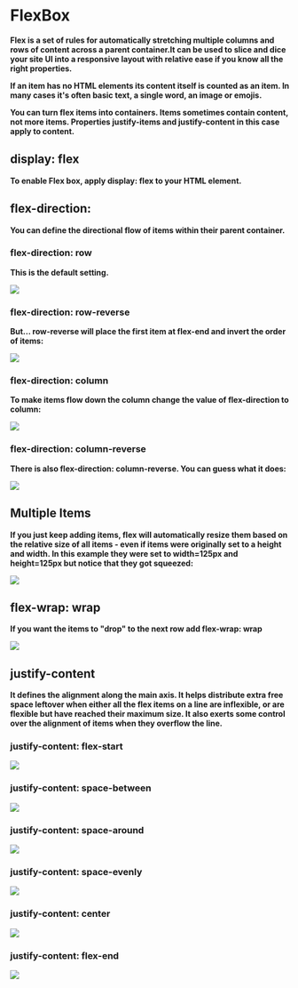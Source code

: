 # FlexBox

**Flex is a set of rules for automatically stretching multiple columns and rows of content across a parent container.It can be used to slice and dice your site UI into a responsive layout with relative ease if you know all the right properties.**

**If an item has no HTML elements its content itself is counted as an item. In many cases it's often basic text, a single word, an image or emojis.**

**You can turn flex items into containers. Items sometimes contain content, not more items. Properties justify-items and justify-content in this case apply to content.**

## display: flex
**To enable Flex box, apply display: flex to your HTML element.**

## flex-direction:
**You can define the directional flow of items within their parent container.**
    
### flex-direction: row
**This is the default setting.**

![](https://www.freecodecamp.org/news/content/images/2020/04/image-259.png)

### flex-direction: row-reverse
**But... row-reverse will place the first item at flex-end and invert the order of items:**

![](https://www.freecodecamp.org/news/content/images/2020/04/image-305.png)

### flex-direction: column
**To make items flow down the column change the value of flex-direction to column:**

![](https://www.freecodecamp.org/news/content/images/2020/04/image-260.png)

### flex-direction: column-reverse
**There is also flex-direction: column-reverse. You can guess what it does:**

![](https://www.freecodecamp.org/news/content/images/2020/04/image-311.png)

## Multiple Items
**If you just keep adding items, flex will automatically resize them based on the relative size of all items - even if items were originally set to a height and width. In this example they were set to width=125px and height=125px but notice that they got squeezed:**

![](https://www.freecodecamp.org/news/content/images/2020/04/image-306.png)

## flex-wrap: wrap
**If you want the items to "drop" to the next row add flex-wrap: wrap**

![](https://www.freecodecamp.org/news/content/images/2020/04/image-307.png)

## justify-content
**It defines the alignment along the main axis. It helps distribute extra free space leftover when either all the flex items on a line are inflexible, or are flexible but have reached their maximum size. It also exerts some control over the alignment of items when they overflow the line.**

### justify-content: flex-start

![](https://www.freecodecamp.org/news/content/images/2020/04/image-285.png)

### justify-content: space-between

![](https://www.freecodecamp.org/news/content/images/2020/04/image-286.png)

### justify-content: space-around

![](https://www.freecodecamp.org/news/content/images/2020/04/image-287.png)

### justify-content: space-evenly

![](https://www.freecodecamp.org/news/content/images/2020/04/image-288.png)

### justify-content: center

![](https://www.freecodecamp.org/news/content/images/2020/04/image-289.png)

### justify-content: flex-end

![](https://www.freecodecamp.org/news/content/images/2020/04/image-290.png)
